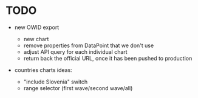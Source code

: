 # TODO

- new OWID export
    - new chart
    - remove properties from DataPoint that we don't use
    - adjust API query for each individual chart
    - return back the official URL, once it has been pushed to production

- countries charts ideas:
    - "include Slovenia" switch
    - range selector (first wave/second wave/all)